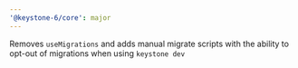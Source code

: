 ```yaml
---
'@keystone-6/core': major
---
```


Removes `useMigrations` and adds manual migrate scripts with the ability to opt-out of migrations when using `keystone dev`
